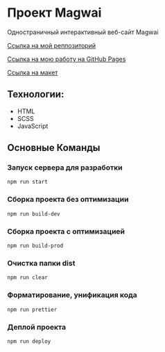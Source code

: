 # Проект Magwai
Одностраничный интерактивный веб-сайт Magwai

[Ссылка на мой реппозиторий](https://github.com/AskonaLi/magwai)

[Ссылка на мою работу на GitHub Pages](https://askonali.github.io/magwai)

[Ссылка на макет](https://www.figma.com/design/7fyjZzuHRKo1GnbdxoXWtG/Магвай-%7C-Тестовое-задание-(Copy)?node-id=0-1&p=f&t=v0YXijc564BJongl-0)

## Технологии:
- HTML
- SCSS
- JavaScript

## Основные Команды

### Запуск сервера для разработки
```shell
npm run start
```

### Сборка проекта без оптимизации
```shell
npm run build-dev
```

### Сборка проекта с оптимизацией
```shell
npm run build-prod
```

### Очистка папки dist
```shell
npm run clear
```

### Форматирование, унификация кода
```shell
npm run prettier
```

### Деплой проекта
```shell
npm run deploy
```
